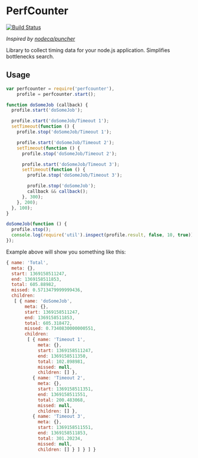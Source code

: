 PerfCounter
===========

[![Build Status](https://secure.travis-ci.org/nailgun/node-perfcounter.png)](http://travis-ci.org/nailgun/node-perfcounter)

*Inspired by [nodeca/puncher](https://github.com/nodeca/puncher)*

Library to collect timing data for your node.js application. Simplifies bottlenecks search.

Usage
-----

``` javascript
var perfcounter = require('perfcounter'),
    profile = perfcounter.start();

function doSomeJob (callback) {
  profile.start('doSomeJob');

  profile.start('doSomeJob/Timeout 1');
  setTimeout(function () {
    profile.stop('doSomeJob/Timeout 1');

    profile.start('doSomeJob/Timeout 2');
    setTimeout(function () {
      profile.stop('doSomeJob/Timeout 2');

      profile.start('doSomeJob/Timeout 3');
      setTimeout(function () {
        profile.stop('doSomeJob/Timeout 3');

        profile.stop('doSomeJob');
        callback && callback();
      }, 300);
    }, 200);
  }, 100);
}

doSomeJob(function () {
  profile.stop();
  console.log(require('util').inspect(profile.result, false, 10, true));
});
```

Example above will show you something like this:

``` javascript
{ name: 'Total',
  meta: {},
  start: 1369158511247,
  end: 1369158511853,
  total: 605.88982,
  missed: 0.5713479999999436,
  children: 
   [ { name: 'doSomeJob',
       meta: {},
       start: 1369158511247,
       end: 1369158511853,
       total: 605.318472,
       missed: 0.7340830000000551,
       children: 
        [ { name: 'Timeout 1',
            meta: {},
            start: 1369158511247,
            end: 1369158511350,
            total: 102.898981,
            missed: null,
            children: [] },
          { name: 'Timeout 2',
            meta: {},
            start: 1369158511351,
            end: 1369158511551,
            total: 200.483068,
            missed: null,
            children: [] },
          { name: 'Timeout 3',
            meta: {},
            start: 1369158511551,
            end: 1369158511853,
            total: 301.20234,
            missed: null,
            children: [] } ] } ] }
```
